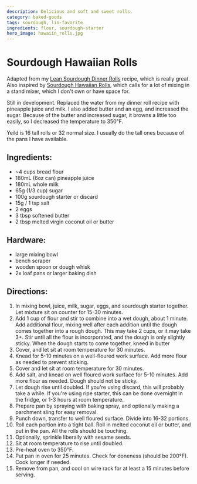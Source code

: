 ```yaml
---
description: Delicious and soft and sweet rolls.
category: baked-goods
tags: sourdough, lin-favorite
ingredients: flour, sourdough-starter
hero_image: hawaiin_rolls.jpg
---
```


# Sourdough Hawaiian Rolls

Adapted from my [Lean Sourdough Dinner Rolls](./Lean%20Sourdough%20Dinner%20Rolls.html) recipe, which is really great. Also inspired by [Sourdough Hawaiian Rolls](https://www.farmhouseonboone.com/sourdough-hawaiian-rolls), which calls for a lot of mixing in a stand mixer, which I don't own or have space for.

Still in development. Replaced the water from my dinner roll recipe with pineapple juice and milk. I also added butter and an egg, and increased the sugar. Because of the butter and increased sugar, it browns a little too easily, so I decreased the temperature to 350°F.

Yeild is 16 tall rolls or 32 normal size. I usually do the tall ones because of the pans I have available.

## Ingredients:

- ~4 cups bread flour
- 180mL (6oz can) pineapple juice
- 180mL whole milk
- 65g (1/3 cup) sugar
- 100g sourdough starter or discard
- 15g / 1 tsp salt
- 2 eggs
- 3 tbsp softened butter
- 2 tbsp melted virgin coconut oil or butter

## Hardware:

- large mixing bowl
- bench scraper
- wooden spoon or dough whisk
- 2x loaf pans or larger baking dish

## Directions:

1. In mixing bowl, juice, milk, sugar, eggs, and sourdough starter together. Let mixture sit on counter for 15-30 minutes.
2. Add 1 cup of flour and stir to combine into a wet dough, about 1 minute. Add additional flour, mixing well after each addition until the dough comes together into a rough dough. This may take 2 cups, or it may take 3+. Stir until all the flour is incorporated, and the dough is only slightly sticky. When the dough starts to come together, kneed in butter
3. Cover, and let sit at room temperature for 30 minutes.
4. Knead for 5-10 minutes on a well-floured work surface. Add more flour as needed to prevent sticking.
5. Cover and let sit at room temperature for 30 minutes.
6. Add salt, and knead on well floured work surface for 5-10 minutes. Add more flour as needed. Dough should not be sticky.
7. Let dough rise until doubled. If you're using discard, this will probably take a while. If you're using ripe starter, this can be done overnight in the fridge, or 1-3 hours at room temperature.
8. Prepare pan by spraying with baking spray, and optionally making a parchment sling for easy removal.
9. Punch down, transfer to well floured surface. Divide into 16-32 portions. 
10. Roll each portion into a tight ball. Roll in melted coconut oil or butter, and put in the pan. All the rolls should be touching.
11. Optionally, sprinkle liberally with sesame seeds.
12. Sit at room temperature to rise until doubled.
13. Pre-heat oven to 350°F.
14. Put pan in oven for 25 minutes. Check for doneness (should be 200°F). Cook longer if needed.
15. Remove from pan, and cool on wire rack for at least a 15 minutes before serving. 

